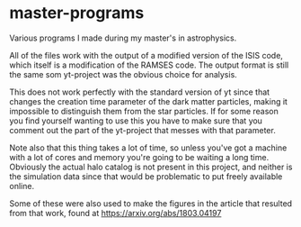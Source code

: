 # master-programs
Various programs I made during my master's in astrophysics.

All of the files work with the output of a modified version of the ISIS code, which itself is a modification of the RAMSES code. 
The output format is still the same som yt-project was the obvious choice for analysis.

This does not work perfectly with the standard version of yt since that changes the creation time parameter of the dark matter particles, making it impossible to distinguish them from the star particles. If for some reason you find yourself wanting to use this you have to make sure that you comment out the part of the yt-project that messes with that parameter.

Note also that this thing takes a lot of time, so unless you've got a machine with a lot of cores and memory you're going to be waiting a long time. Obviously the actual halo catalog is not present in this project, and neither is the simulation data since that would be problematic to put freely available online.

Some of these were also used to make the figures in the article that resulted from that work, found at https://arxiv.org/abs/1803.04197
